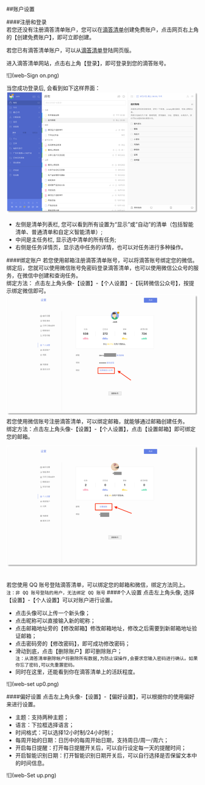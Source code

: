 ##账户设置

####注册和登录
<br >若您还没有注册滴答清单账户，您可以在[滴答清单](https://dida365.com)创建免费账户，点击网页右上角的【创建免费账户】，即可立即创建。

若您已有滴答清单账户，可以从[滴答清单](https://dida365.com)登陆网页版。

进入滴答清单网站，点击右上角【登录】，即可登录到您的滴答账号。

![](web-Sign on.png)

当您成功登录后, 会看到如下这样界面：
![](web-web.png)

* 左侧是清单列表栏, 您可以看到所有设置为“显示”或“自动”的清单（包括智能清单、普通清单和自定义智能清单）; 
* 中间是主任务栏, 显示选中清单的所有任务; 
* 右侧是任务详情页，显示选中任务的详情，也可以对任务进行多种操作。

####绑定账户
若您使用邮箱注册滴答清单账号，可以将滴答账号绑定您的微信。
<br >绑定后，您就可以使用微信账号免密码登录滴答清单，也可以使用微信公众号的服务，在微信中创建和查询任务。
<br >绑定方法：
点击左上角头像-【设置】-【个人设置】-【玩转微信公众号】，按提示绑定微信即可。
![](web-weixin.png)
<br >若您使用微信账号注册滴答清单，可以绑定邮箱，就能够通过邮箱创建任务。
<br >绑定方法：点击左上角头像-【设置】-【个人设置】，点击【设置邮箱】即可绑定您的邮箱。

![](web-mail.png)

<br >若您使用 QQ 账号登陆滴答清单，可以绑定您的邮箱和微信，绑定方法同上。
<br >`注：非 QQ 账号登陆的用户，无法绑定 QQ 账号`
####个人设置
点击左上角头像, 选择【设置】-【个人设置】可以对账户进行设置。
* 点击头像可以上传一个新头像；
* 点击昵称可以直接输入新的昵称；
* 点击邮箱地址旁的【修改邮箱】修改邮箱地址，修改之后需要到新邮箱地址验证邮箱；
* 点击密码旁的【修改密码】，即可成功修改密码；
* 滑动到底，点击【删除账户】即可删除账户；
<br >`注：从滴答清单删除帐户将删除所有数据,为防止误操作,会要求您输入密码进行确认。如果你忘了密码,可以先重置密码。`
* 同时在这里，还能看到你在滴答清单上的活跃程度。

![](web-set up0.png)

####偏好设置
点击左上角头像-【设置】-【偏好设置】，可以根据你的使用偏好来进行设置。
* 主题：支持两种主题；
* 语言：下拉框选择语言；
* 时间格式：可以选择12小时制/24小时制；
* 每周开始的日期：日历中的每周开始日期，支持周日/周一/周六；
* 开启每日提醒：打开每日提醒开关后，可以自行设定每一天的提醒时间；
* 开启智能识别日期：打开智能识别日期开关后，可以自行选择是否保留文本中的时间信息。

![](web-Set up.png)
